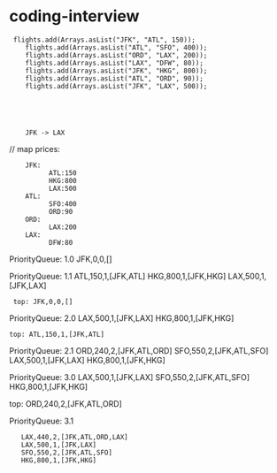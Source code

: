 # coding-interview
     flights.add(Arrays.asList("JFK", "ATL", 150));
        flights.add(Arrays.asList("ATL", "SFO", 400));
        flights.add(Arrays.asList("ORD", "LAX", 200));
        flights.add(Arrays.asList("LAX", "DFW", 80));
        flights.add(Arrays.asList("JFK", "HKG", 800));
        flights.add(Arrays.asList("ATL", "ORD", 90));
        flights.add(Arrays.asList("JFK", "LAX", 500));





        JFK -> LAX

// map prices:

        JFK: 
              ATL:150
              HKG:800
              LAX:500
        ATL:
              SFO:400
              ORD:90
        ORD:
              LAX:200
        LAX:
              DFW:80



PriorityQueue: 1.0
       JFK,0,0,[]

PriorityQueue: 1.1
       ATL,150,1,[JFK,ATL]
       HKG,800,1,[JFK,HKG]
       LAX,500,1,[JFK,LAX]

     top: JFK,0,0,[]

PriorityQueue: 2.0
       LAX,500,1,[JFK,LAX]
       HKG,800,1,[JFK,HKG]

    top: ATL,150,1,[JFK,ATL]

PriorityQueue: 2.1
       ORD,240,2,[JFK,ATL,ORD]
       SFO,550,2,[JFK,ATL,SFO] 
       LAX,500,1,[JFK,LAX]
       HKG,800,1,[JFK,HKG]

PriorityQueue: 3.0
       LAX,500,1,[JFK,LAX]
       SFO,550,2,[JFK,ATL,SFO]
       HKG,800,1,[JFK,HKG]

   top: ORD,240,2,[JFK,ATL,ORD]

PriorityQueue: 3.1

       LAX,440,2,[JFK,ATL,ORD,LAX]
       LAX,500,1,[JFK,LAX]
       SFO,550,2,[JFK,ATL,SFO]
       HKG,800,1,[JFK,HKG]